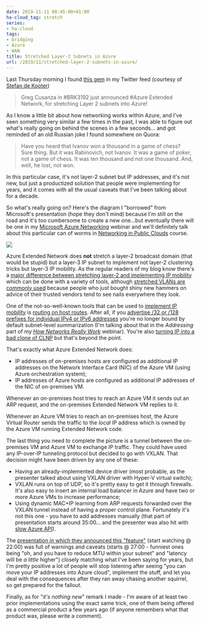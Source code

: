 ```yaml
---
date: 2019-11-11 08:45:00+01:00
ha-cloud_tag: stretch
series:
- ha-cloud
tags:
- bridging
- Azure
- WAN
title: Stretched Layer-2 Subnets in Azure
url: /2019/11/stretched-layer-2-subnets-in-azure/
---
```

Last Thursday morning I found [this gem](https://twitter.com/NZ_BenThomas/status/1192089805146001408) in my Twitter feed (courtesy of [Stefan de Kooter](https://twitter.com/sdktr/status/1192214467498647554))

> Greg Cusanza in #BRK3192 just announced #Azure Extended Network, for stretching Layer 2 subnets into Azure!

As I know a little bit about how networking works within Azure, and I've seen something very similar a few times in the past, I was able to figure out what's really going on behind the scenes in a few seconds... and got reminded of an old Russian joke I found somewhere on Quora:
<!--more-->
> Have you heard that Ivanov won a thousand in a game of chess?\
> Sure thing. But it was Rabinovich, not Ivanov. It was a game of poker, not a game of chess. It was ten thousand and not one thousand. And, well, he lost, not won.

In this particular case, it's not layer-2 subnet but IP addresses, and it's not new, but just a productized solution that people were implementing for years, and it comes with all the usual caveats that I've been talking about for a decade.

So what's really going on? Here's the diagram I "borrowed" from Microsoft's presentation (hope they don't mind) because I'm still on the road and it's too cumbersome to create a new one...but eventually there will be one in my [Microsoft Azure Networking](https://www.ipspace.net/Microsoft_Azure_Networking) webinar and we'll definitely talk about this particular can of worms in [Networking in Public Clouds](https://www.ipspace.net/PubCloud/) course.

![](/2019/11/s640-Azure+Extended+Network.jpg)

Azure Extended Network does **not** stretch a layer-2 broadcast domain (that would be stupid) but a layer-3 IP subnet to implement not layer-2 clustering tricks but layer-3 IP mobility. As the regular readers of my blog know there's a [major difference between stretching layer-2 and implementing IP mobility](/2013/02/hot-and-cold-vm-mobility/) which can be done with a variety of tools, although [stretched VLANs are commonly used](/2018/01/revisited-need-for-stretched-vlans/) because people who just bought shiny new hammers on advice of their trusted vendors tend to see nails everywhere they look.

One of the not-so-well-known tools that can be used to [implement IP mobility](/2012/08/mobile-arp-in-enterprise-networks/) is [routing on host routes](/2015/04/rearchitecting-l3-only-networks/). After all, if you [advertise /32 or /128 prefixes for individual IPv4 or IPv6 addresses](/2016/12/building-l3-only-data-center-with/) you're no longer bound by default subnet-level summarization (I'm talking about that in the *Addressing* part of my *[How Networks Really Work](https://www.ipspace.net/How_Networks_Really_Work)* webinar). You're also [turning IP into a bad clone of CLNP](/2015/05/reinventing-clns-with-l3-only-forwarding/) but that's beyond the point.

That's exactly what Azure Extended Network does:

-   IP addresses of on-premises hosts are configured as additional IP addresses on the Network Interface Card (NIC) of the Azure VM (using Azure orchestration system);
-   IP addresses of Azure hosts are configured as additional IP addresses of the NIC of on-premises VM.

Whenever an on-premises host tries to reach an Azure VM it sends out an ARP request, and the on-premises Extended Network VM replies to it.

Whenever an Azure VM tries to reach an on-premises host, the Azure Virtual Router sends the traffic to the *local* IP address which is owned by the Azure VM running Extended Network code.

The last thing you need to complete the picture is a tunnel between the on-premises VM and Azure VM to exchange IP traffic. They could have used any IP-over-IP tunneling protocol but decided to go with VXLAN. That decision might have been driven by any one of these:

-   Having an already-implemented device driver (most probable, as the presenter talked about using VXLAN driver with Hyper-V virtual switch);
-   VXLAN runs on top of UDP, so it's pretty easy to get it through firewalls. It's also easy to insert an internal load balancer in Azure and have two or more Azure VMs to increase performance;
-   Using dynamic MAC+IP learning from ARP requests forwarded over the VXLAN tunnel instead of having a proper control plane. Fortunately it's not this one - you have to add addresses manually (that part of presentation starts around 35:00... and the presenter was also hit with [slow Azure API](/2019/06/how-microsoft-azure-orchestration/)).

The [presentation in which they announced this "feature"](https://myignite.techcommunity.microsoft.com/sessions/82848?source=sessions) (start watching @ 22:00) was full of warnings and caveats (starts @ 27:00 - funniest ones being "oh, and you have to reduce MTU within your subnet" and "latency will be *a little* higher") closely matching what I've been saying for years, but I'm pretty positive a lot of people will stop listening after seeing "you can move your IP addresses into Azure cloud", implement the stuff, and let you deal with the consequences after they ran away chasing another squirrel, so get prepared for the fallout.

Finally, as for "*it's nothing new*" remark I made - I'm aware of at least two prior implementations using the exact same trick, one of them being offered as a commercial product a few years ago (if anyone remembers what that product was, please write a comment).
